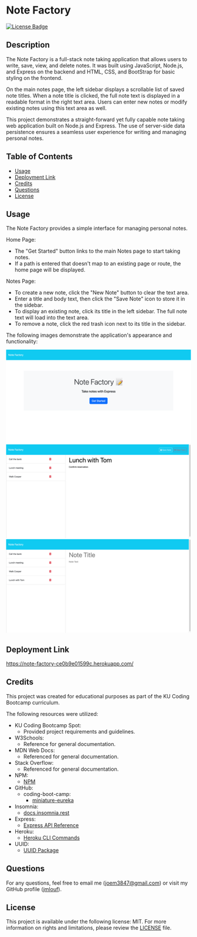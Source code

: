# Note Factory
[![License Badge](https://img.shields.io/badge/license-MIT-green)](./LICENSE)

## Description
    
The Note Factory is a full-stack note taking application that allows users to write, save, view, and delete notes. It was built using JavaScript, Node.js, and Express on the backend and HTML, CSS, and BootStrap for basic styling on the frontend.

On the main notes page, the left sidebar displays a scrollable list of saved note titles. When a note title is clicked, the full note text is displayed in a readable format in the right text area. Users can enter new notes or modify existing notes using this text area as well.

This project demonstrates a straight-forward yet fully capable note taking web application built on Node.js and Express. The use of server-side data persistence ensures a seamless user experience for writing and managing personal notes.
    
## Table of Contents

- [Usage](#usage)
- [Deployment Link](#deployment-link)
- [Credits](#credits)
- [Questions](#questions)
- [License](#license)

## Usage

The Note Factory provides a simple interface for managing personal notes.

Home Page:

- The "Get Started" button links to the main Notes page to start taking notes.
- If a path is entered that doesn't map to an existing page or route, the home page will be displayed.

Notes Page:

- To create a new note, click the "New Note" button to clear the text area.
- Enter a title and body text, then click the "Save Note" icon to store it in the sidebar.
- To display an existing note, click its title in the left sidebar. The full note text will load into the text area.
- To remove a note, click the red trash icon next to its title in the sidebar.

The following images demonstrate the application's appearance and functionality:

![Mockup 1](./public/assets/images/mockup-1.png)
![Mockup 2](./public/assets/images/mockup-2.png)
![Mockup 3](./public/assets/images/mockup-3.png)

## Deployment Link

https://note-factory-ce0b9e01599c.herokuapp.com/

## Credits

This project was created for educational purposes as part of the KU Coding Bootcamp curriculum.

The following resources were utilized:

- KU Coding Bootcamp Spot:
    - Provided project requirements and guidelines.
- W3Schools:
    - Reference for general documentation.
- MDN Web Docs:
    - Referenced for general documentation.
- Stack Overflow:
    - Referenced for general documentation.
- NPM:
    - [NPM](https://npmjs.com)
- GitHub:
    - coding-boot-camp:
        - [miniature-eureka](https://github.com/coding-boot-camp/miniature-eureka)
- Insomnia:
    - [docs.insomnia.rest](https://docs.insomnia.rest)
- Express:
    - [Express API Reference](https://expressjs.com/en/5x/api.html)
- Heroku:
    - [Heroku CLI Commands](https://devcenter.heroku.com/articles/heroku-cli-commands)
- UUID:
    - [UUID Package](https://www.npmjs.com/package/uuid)

## Questions

For any questions, feel free to email me ([joem3847@gmail.com](mailto:joem3847@gmail.com)) or visit my GitHub profile ([jmlouf](https://github.com/jmlouf/)).

## License

This project is available under the following license: MIT. For more information on rights and limitations, please review the [LICENSE](./LICENSE) file.